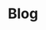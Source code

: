 ---
title: "Blog"
layout: "archives"
url: "/archives/"
summary: archives
draft: false
hiddenInHomeList: true
---